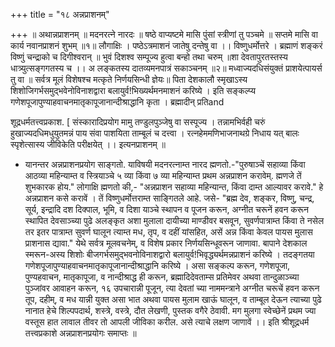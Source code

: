 +++
title = "१८ अन्नप्राशनम्"

+++
॥ अथान्नप्राशनम् ॥ 
मदनरत्ने नारदः ॥ षष्ठे वाप्यष्टमे मासि पुंसां स्त्रीणां तु पञ्चमे ॥ सप्तमे मासि वा कार्य नवानप्राशनं शुभम् ॥१॥ लौगाक्षिः । पष्ठेऽत्रमाशनं जातेषु दन्तेषु वा ।। विष्णुधर्मोत्तरे । ब्रह्माणं शङ्करं विष्णुं चन्द्राको च दिगीश्वरान् ॥ भुवं दिशश्व सम्पूज्य हुत्वा बन्हो तथा चरुम् ॥शा देवतापुरतस्तस्य धात्र्युत्सङ्गगतस्य च ।। अ लङ्कतस्य दातव्यमनपात्रं सकाञ्चनम् ॥२॥ मध्वाज्यदधिसंयुक्तं प्राशयेत्पायर्स तु वा ॥ सर्वत्र मूलं विशेषश्च मत्कृते निर्णयसिन्धी ज्ञेयः॥ पिता देशकालौ स्मृखाऽस्य शिशोजिगर्भसमुद्भवेनोविनाशद्वारा बलायुर्व!भिख्यर्थमनमाशनं करिष्ये । इति सङ्कल्प्य गणेशपूजापुण्याहवाचनमातृकापूजानान्दीश्राद्धानि कृता । ब्रह्मादीन् प्रतिand 


शूद्रधर्मतत्त्वप्रकाश. [ संस्कारादिप्रयोग मामु तण्डुलपुञ्जेषु वा सस्पूज्य । तन्नामभिर्वही चरुं हुखाज्यदधिमधुयुतमन्नं पाय संवा पाशयिता ताम्बूलं च दत्त्वा । रत्नहेममणिभाजनाथग्रे निधाय यत् बालः स्पृशेत्सास्य जीविकेति परीक्षयेत् ।। इत्यनप्राशनम् ॥ 
- यानन्तर अन्नप्राशनप्रयोग साङ्गतो. याविषयी मदनरत्नाम्त नारद ह्मणतो.-"पुरुषाञ्चें सहाव्या किंवा आठव्या महिन्याम्त व स्त्रियाञ्चे ५ व्या किंवा ७ व्या महिन्याम्त प्रथम अन्नप्राशन करावेम्. ह्मणजे तें शुभकारक होय." लोगाक्षि ह्मणतो की,- "अन्नप्राशन सहाव्या महिन्यान्त, किंवा दाम्त आल्यावर करावे." हे अन्नप्राशन कसे करावें । तें विष्णुधर्मोत्तराम्त साङ्गितले आहे. जसे- "ब्रह्म देव, शङ्कर, विष्णु, चन्द्र, सूर्य, इन्द्रादि दश दिक्पाल, भूमि, व दिशा याञ्चे स्थापन व पूजन करून, अग्नीत चरूनें हवन करून स्थापित देवसाञ्च्या पुढे अलङ्कृत अशा मुलाला दायीच्या माण्डीवर बसवून, सुवर्णपात्राम्त किंवा ते नसेल तर इतर पात्राम्त सुवर्ण घालून त्याम्त मध, तृप, व दहीं यांसहित, असें अन्न किंवा केवल पायस मुलास प्राशनास द्यावा." येथे सर्वत्र मूलवचनेम्, व विशेष प्रकार निर्णयसिन्धूवरून जाणावा. बापाने देशकाल स्मरून-अस्य शिशोः बीजगर्भसमुद्भवनोविनाशद्वारो बलायुर्व!भिवृद्ध्यर्थमन्नप्राशनं करिष्ये । तदङ्गतया गणेशपूजापुण्याहवाचनमातृकापूजानान्दीश्राद्धानि करिष्ये । असा सङ्कल्प करून, गणेशपूजा, पुण्यहवाचन, मातृकापूजा, व नान्दीश्राद्ध ही करून, ब्रह्मादिदेवताम्स प्रतिमेवर अथवा तान्दुळाञ्च्या पुञ्जांवर आवाहन करून, १६ उपचारान्नी पूजून, त्या देवतां च्या नाममन्त्राने अग्नीत चरूचें हवन करून तूप, दहीम्, व मध यान्नी युक्त असा भात अथवा पायस मुलाम खाऊं घालून, व ताम्बूल देऊन त्याच्या पुढे नानात हेचे शिल्पपदार्थ, शस्त्रे, वस्त्रे, दौत लेखणी, पुस्तक वगैरे ठेवावी. मग मुलगा स्वेच्छेनें प्रथम ज्या वस्तूस हात लावाल तीवर तो आपली जीविका करील. असे त्याचे लक्षण जाणावें ।। इति श्रीशूद्रधर्म तत्त्वप्रकाशे अन्नप्राशनप्रयोगः समाप्तः ॥ 
